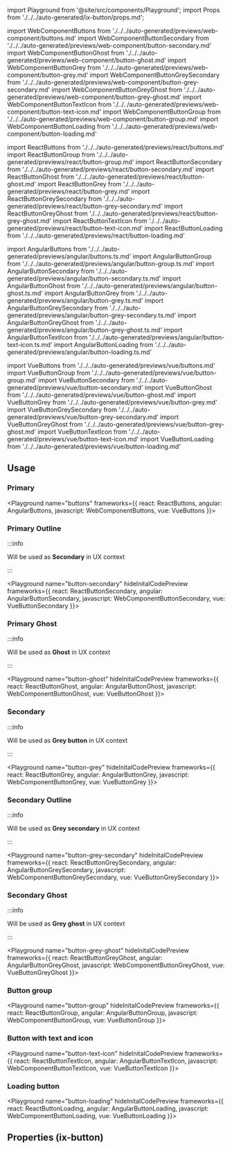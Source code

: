 import Playground from '@site/src/components/Playground';
import Props from './../../auto-generated/ix-button/props.md';

import WebComponentButtons from './../../auto-generated/previews/web-component/buttons.md'
import WebComponentButtonSecondary from './../../auto-generated/previews/web-component/button-secondary.md'
import WebComponentButtonGhost from './../../auto-generated/previews/web-component/button-ghost.md'
import WebComponentButtonGrey from './../../auto-generated/previews/web-component/button-grey.md'
import WebComponentButtonGreySecondary from './../../auto-generated/previews/web-component/button-grey-secondary.md'
import WebComponentButtonGreyGhost from './../../auto-generated/previews/web-component/button-grey-ghost.md'
import WebComponentButtonTextIcon from './../../auto-generated/previews/web-component/button-text-icon.md'
import WebComponentButtonGroup from './../../auto-generated/previews/web-component/button-group.md'
import WebComponentButtonLoading from './../../auto-generated/previews/web-component/button-loading.md'

import ReactButtons from './../../auto-generated/previews/react/buttons.md'
import ReactButtonGroup from './../../auto-generated/previews/react/button-group.md'
import ReactButtonSecondary from './../../auto-generated/previews/react/button-secondary.md'
import ReactButtonGhost from './../../auto-generated/previews/react/button-ghost.md'
import ReactButtonGrey from './../../auto-generated/previews/react/button-grey.md'
import ReactButtonGreySecondary from './../../auto-generated/previews/react/button-grey-secondary.md'
import ReactButtonGreyGhost from './../../auto-generated/previews/react/button-grey-ghost.md'
import ReactButtonTextIcon from './../../auto-generated/previews/react/button-text-icon.md'
import ReactButtonLoading from './../../auto-generated/previews/react/button-loading.md'

import AngularButtons from './../../auto-generated/previews/angular/buttons.ts.md'
import AngularButtonGroup from './../../auto-generated/previews/angular/button-group.ts.md'
import AngularButtonSecondary from './../../auto-generated/previews/angular/button-secondary.ts.md'
import AngularButtonGhost from './../../auto-generated/previews/angular/button-ghost.ts.md'
import AngularButtonGrey from './../../auto-generated/previews/angular/button-grey.ts.md'
import AngularButtonGreySecondary from './../../auto-generated/previews/angular/button-grey-secondary.ts.md'
import AngularButtonGreyGhost from './../../auto-generated/previews/angular/button-grey-ghost.ts.md'
import AngularButtonTextIcon from './../../auto-generated/previews/angular/button-text-icon.ts.md'
import AngularButtonLoading from './../../auto-generated/previews/angular/button-loading.ts.md'

import VueButtons from './../../auto-generated/previews/vue/buttons.md'
import VueButtonGroup from './../../auto-generated/previews/vue/button-group.md'
import VueButtonSecondary from './../../auto-generated/previews/vue/button-secondary.md'
import VueButtonGhost from './../../auto-generated/previews/vue/button-ghost.md'
import VueButtonGrey from './../../auto-generated/previews/vue/button-grey.md'
import VueButtonGreySecondary from './../../auto-generated/previews/vue/button-grey-secondary.md'
import VueButtonGreyGhost from './../../auto-generated/previews/vue/button-grey-ghost.md'
import VueButtonTextIcon from './../../auto-generated/previews/vue/button-text-icon.md'
import VueButtonLoading from './../../auto-generated/previews/vue/button-loading.md'

## Usage

### Primary

<Playground
name="buttons"
frameworks={{
  react: ReactButtons,
  angular: AngularButtons,
  javascript: WebComponentButtons,
  vue: VueButtons
}}>
</Playground>

### Primary Outline

:::info

Will be used as **Secondary** in UX context

:::

<Playground
name="button-secondary"
hideInitalCodePreview
frameworks={{
  react: ReactButtonSecondary,
  angular: AngularButtonSecondary,
  javascript: WebComponentButtonSecondary,
  vue: VueButtonSecondary
}}></Playground>

### Primary Ghost

:::info

Will be used as **Ghost** in UX context

:::

<Playground
name="button-ghost"
hideInitalCodePreview
frameworks={{
  react: ReactButtonGhost,
  angular: AngularButtonGhost,
  javascript: WebComponentButtonGhost,
  vue: VueButtonGhost
}}></Playground>

### Secondary

:::info

Will be used as **Grey button** in UX context

:::

<Playground
name="button-grey"
hideInitalCodePreview
frameworks={{
  react: ReactButtonGrey,
  angular: AngularButtonGrey,
  javascript: WebComponentButtonGrey,
  vue: VueButtonGrey
}}></Playground>

### Secondary Outline

:::info

Will be used as **Grey secondary** in UX context

:::

<Playground
name="button-grey-secondary"
hideInitalCodePreview
frameworks={{
  react: ReactButtonGreySecondary,
  angular: AngularButtonGreySecondary,
  javascript: WebComponentButtonGreySecondary,
  vue: VueButtonGreySecondary
}}></Playground>

### Secondary Ghost

:::info

Will be used as **Grey ghost** in UX context

:::

<Playground
name="button-grey-ghost"
hideInitalCodePreview
frameworks={{
  react: ReactButtonGreyGhost,
  angular: AngularButtonGreyGhost,
  javascript: WebComponentButtonGreyGhost,
  vue: VueButtonGreyGhost
}}></Playground>

### Button group

<Playground
name="button-group"
hideInitalCodePreview
frameworks={{
  react: ReactButtonGroup,
  angular: AngularButtonGroup,
  javascript: WebComponentButtonGroup,
  vue: VueButtonGroup
}}></Playground>

### Button with text and icon

<Playground
name="button-text-icon"
hideInitalCodePreview
frameworks={{
  react: ReactButtonTextIcon,
  angular: AngularButtonTextIcon,
  javascript: WebComponentButtonTextIcon,
  vue: VueButtonTextIcon
}}></Playground>

### Loading button

<Playground
name="button-loading"
hideInitalCodePreview
frameworks={{
  react: ReactButtonLoading,
  angular: AngularButtonLoading,
  javascript: WebComponentButtonLoading,
  vue: VueButtonLoading
}}></Playground>

## Properties (ix-button)

<Props />
